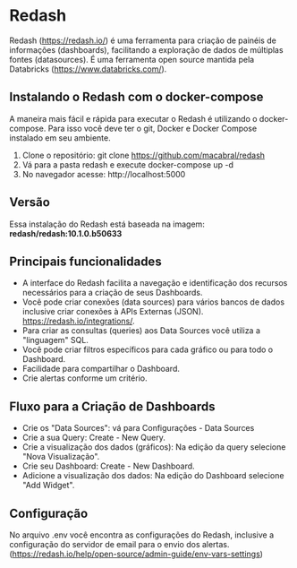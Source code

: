# Redash

Redash (https://redash.io/) é uma ferramenta para criação de painéis de informações (dashboards), facilitando a exploração de dados de múltiplas fontes (datasources).
É uma ferramenta open source mantida pela Databricks (https://www.databricks.com/). 


## Instalando o Redash com o docker-compose

A maneira mais fácil e rápida para executar o Redash é utilizando o docker-compose. Para isso você deve ter o git, Docker e Docker Compose instalado em seu ambiente. 

 1. Clone o repositório: git clone https://github.com/macabral/redash
 2. Vá para a pasta redash e execute docker-compose up -d
 3. No navegador acesse: http://localhost:5000

## Versão
Essa instalação do Redash está baseada na imagem: **redash/redash:10.1.0.b50633**

## Principais funcionalidades

 - A interface do Redash facilita a navegação e identificação dos recursos necessários para a criação de seus Dashboards. 
 - Você pode criar conexões (data sources) para vários bancos de dados inclusive criar conexões à APIs Externas (JSON). https://redash.io/integrations/.
 - Para criar as consultas (queries) aos Data Sources você utiliza a "linguagem" SQL. 
 - Você pode criar filtros específicos para cada gráfico ou para todo o Dashboard.
 - Facilidade para compartilhar o Dashboard.
 - Crie alertas conforme um critério.

 ## Fluxo para a Criação de Dashboards
 
 - Crie os "Data Sources": vá para Configurações - Data Sources
 - Crie a sua Query: Create - New Query.
 - Crie a visualização dos dados (gráficos): Na edição da query selecione "Nova Visualização".
 - Crie seu Dashboard: Create - New Dashboard.
 - Adicione a visualização dos dados: Na edição do Dashboard selecione "Add Widget".

## Configuração

No arquivo .env você encontra as configurações do Redash, inclusive a configuração do servidor de email para o envio dos alertas. (https://redash.io/help/open-source/admin-guide/env-vars-settings)
 
 

